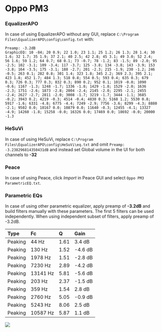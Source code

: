 # Oppo PM3

### EqualizerAPO
In case of using EqualizerAPO without any GUI, replace `C:\Program Files\EqualizerAPO\config\config.txt`
with:
```
Preamp: -3.2dB
GraphicEQ: 10 -84; 20 0.9; 22 1.0; 23 1.1; 25 1.2; 26 1.3; 28 1.4; 30 1.6; 32 1.7; 35 1.9; 37 2.1; 40 2.5; 42 2.8; 45 3.1; 49 3.0; 52 2.4; 56 1.6; 59 1.2; 64 0.7; 68 0.1; 73 -0.7; 78 -1.2; 83 -1.5; 89 -2.0; 95 -2.5; 102 -3.1; 109 -3.4; 117 -3.7; 125 -3.8; 134 -3.8; 143 -3.9; 153 -3.8; 164 -3.5; 175 -3.1; 188 -2.7; 201 -2.3; 215 -1.9; 230 -1.2; 246 -0.5; 263 0.1; 282 0.8; 301 1.4; 323 1.8; 345 2.2; 369 2.3; 395 2.1; 423 1.8; 452 1.7; 484 1.3; 518 0.8; 554 0.5; 593 0.4; 635 0.3; 679 0.3; 726 0.3; 777 0.3; 832 0.3; 890 0.2; 952 0.1; 1019 -0.0; 1090 -0.6; 1167 -1.3; 1248 -1.7; 1336 -1.8; 1429 -1.8; 1529 -2.0; 1636 -2.3; 1751 -2.6; 1873 -2.8; 2004 -2.4; 2145 -2.0; 2295 -2.1; 2455 -2.4; 2627 -2.7; 2811 -2.0; 3008 -1.7; 3219 -1.7; 3444 -1.1; 3685 -0.2; 3943 0.2; 4219 -0.3; 4514 -0.4; 4830 0.3; 5168 1.2; 5530 0.8; 5917 -1.6; 6331 -4.8; 6775 -4.4; 7249 -2.9; 7756 -3.6; 8299 -4.3; 8880 -2.1; 9502 0.0; 10167 0.0; 10879 0.0; 11640 -0.3; 12455 -4.1; 13327 -4.9; 14260 -1.8; 15258 -0.0; 16326 0.0; 17469 0.0; 18692 -0.0; 20000 -1.3
```

### HeSuVi
In case of using HeSuVi, replace `C:\Program Files\EqualizerAPO\config\HeSuVi\eq.txt` and omit `Preamp:
-3.238296814350431dB` and instead set Global volume in the UI for both channels to **-32**

### Peace
In case of using Peace, click *Import* in Peace GUI and select `Oppo PM3 ParametricEQ.txt`.

### Parametric EQs
In case of using other parametric equalizer, apply preamp of **-3.2dB** and build filters manually
with these parameters. The first 5 filters can be used independently.
When using independent subset of filters, apply preamp of -3.2dB.

| Type    | Fc       |    Q | Gain    |
|:--------|:---------|:-----|:--------|
| Peaking | 44 Hz    | 1.61 | 3.4 dB  |
| Peaking | 130 Hz   | 1.52 | -4.6 dB |
| Peaking | 1978 Hz  | 1.51 | -2.8 dB |
| Peaking | 7230 Hz  | 2.89 | -4.2 dB |
| Peaking | 13141 Hz | 5.81 | -5.6 dB |
| Peaking | 203 Hz   | 2.37 | -1.5 dB |
| Peaking | 359 Hz   | 1.54 | 2.8 dB  |
| Peaking | 2760 Hz  | 5.05 | -0.9 dB |
| Peaking | 5243 Hz  | 8.06 | 2.5 dB  |
| Peaking | 10587 Hz | 5.87 | 1.1 dB  |

![](https://raw.githubusercontent.com/jaakkopasanen/AutoEq/master/results/oratory1990/harman_over-ear_2018/Oppo%20PM3/Oppo%20PM3.png)